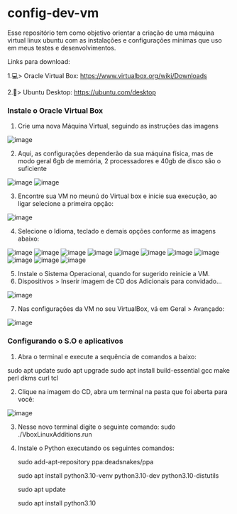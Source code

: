 # config-dev-vm
Esse repositório tem como objetivo orientar a criação de uma máquina virtual linux ubuntu com as instalações e configurações mínimas que uso em meus testes e desenvolvimentos.

Links para download:

  1.💻> Oracle Virtual Box: https://www.virtualbox.org/wiki/Downloads
  
  2.🐧> Ubuntu Desktop: https://ubuntu.com/desktop

### Instale o Oracle Virtual Box
1. Crie uma nova Máquina Virtual, seguindo as instruções das imagens

![image](https://github.com/user-attachments/assets/400480fa-f93a-468d-b8cb-4988e042b8e8)

2. Aqui, as configurações dependerão da sua máquina física, mas de modo geral 6gb de memória, 2 processadores e 40gb de disco são o suficiente
   
![image](https://github.com/user-attachments/assets/65952c46-a998-4132-ac3d-b669762857f2)
![image](https://github.com/user-attachments/assets/417d26b7-a402-4303-bb18-30fcad514d38)

3. Encontre sua VM no meunú do Virtual box e inicie sua execução, ao ligar selecione a primeira opção:

![image](https://github.com/user-attachments/assets/f0c75877-2639-41cb-a8fb-86dcc49b1f03)

4. Selecione o Idioma, teclado e demais opções conforme as imagens abaixo:

![image](https://github.com/user-attachments/assets/4f926a08-4cc2-41b1-ad4b-e84c0c074202)
![image](https://github.com/user-attachments/assets/077feaf9-018a-4c30-8cc5-48d52dfd47a3)
![image](https://github.com/user-attachments/assets/8de1b6c7-c263-488a-9c3e-672af0016e83)
![image](https://github.com/user-attachments/assets/5784817a-f726-43dd-aa6e-6dea2d37a9ed)
![image](https://github.com/user-attachments/assets/3c4d521f-9584-45fc-855f-c6220898ba78)
![image](https://github.com/user-attachments/assets/806c4a6e-ca80-4ed5-8355-9718cafc0a2a)
![image](https://github.com/user-attachments/assets/febdba05-4e62-48cf-92bd-7da2ea3e9b65)
![image](https://github.com/user-attachments/assets/8b250d8f-f97f-4c89-a040-6569c263dda8)
![image](https://github.com/user-attachments/assets/11be07e5-3bbd-4d43-8db0-1690cdd43e9a)
![image](https://github.com/user-attachments/assets/56f3816a-6480-4b15-b25b-903644c8e807)
![image](https://github.com/user-attachments/assets/c5732634-fd45-4a26-9bf0-9daa67922330)

5. Instale o Sistema Operacional, quando for sugerido reinicie a VM.
6. Dispositivos > Inserir imagem de CD dos Adicionais para convidado...

![image](https://github.com/user-attachments/assets/f0810356-c455-4622-841b-1c431f542015)

7. Nas configurações da VM no seu VirtualBox, vá em Geral > Avançado:

![image](https://github.com/user-attachments/assets/8c3782f6-4ef3-4e2e-99e9-68af4db64e3e)

### Configurando o S.O e aplicativos

1. Abra o terminal e execute a sequência de comandos a baixo:

sudo apt update
sudo apt upgrade
sudo apt install build-essential gcc make perl dkms curl tcl

2. Clique na imagem do CD, abra um terminal na pasta que foi aberta para você:

![image](https://github.com/user-attachments/assets/0d84e787-b3e5-4b89-81ef-7dbdf007aff3)

3. Nesse novo terminal digite o seguinte comando: sudo ./VboxLinuxAdditions.run
4. Instale o Python executando os seguintes comandos:

    sudo add-apt-repository ppa:deadsnakes/ppa 
    
    sudo apt install python3.10-venv python3.10-dev python3.10-distutils
    
    sudo apt update
    
    sudo apt install python3.10















